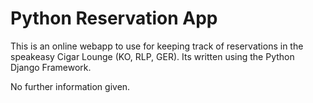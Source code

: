 # Python Reservation App
This is an online webapp to use for keeping track of reservations in the speakeasy Cigar Lounge (KO, RLP, GER).
Its written using the Python Django Framework.

No further information given.

